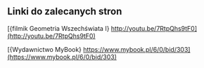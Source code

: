 ## Linki do zalecanych stron

[{filmik Geometria Wszechświata I}   http://youtu.be/7RtpQhs9tF0](http://youtu.be/7RtpQhs9tF0)

[{Wydawnictwo MyBook}   https://www.mybook.pl/6/0/bid/303](https://www.mybook.pl/6/0/bid/303)
